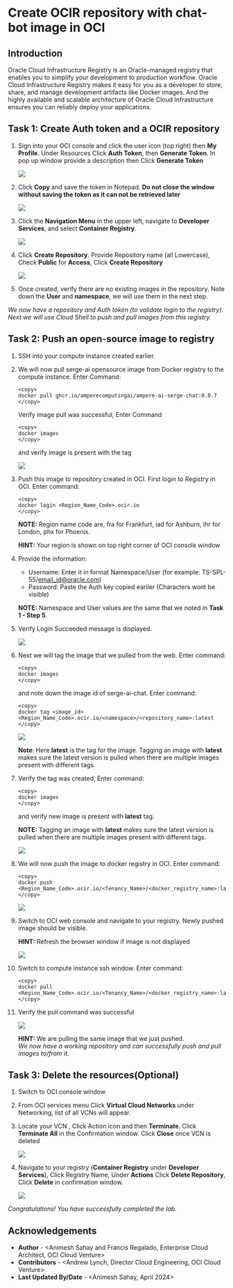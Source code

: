 # Create OCIR repository with chat-bot image in OCI

## Introduction

Oracle Cloud Infrastructure Registry is an Oracle-managed registry that enables you to simplify your development to production workflow. Oracle Cloud Infrastructure Registry makes it easy for you as a developer to store, share, and manage development artifacts like Docker images. And the highly available and scalable architecture of Oracle Cloud Infrastructure ensures you can reliably deploy your applications.

## Task 1: Create Auth token and a OCIR repository

1. Sign into your OCI console and click the user icon (top right)  then **My Profile**. Under Resources Click **Auth Token**, then **Generate Token**. In pop up window provide a description then Click **Generate Token**

     ![](images/auth_token1.png " ")

2.  Click **Copy** and save the token in Notepad. **Do not close the window without saving the token as it can not be retrieved later**

     ![](images/auth_token_2.png " ")

3. Click the **Navigation Menu** in the upper left, navigate to **Developer Services**, and select **Container Registry**.

	![](https://oracle-livelabs.github.io/common/images/console/developer-container-registry.png " ")

4. Click **Create Repository**. Provide Repository name (all Lowercase), Check **Public** for **Access**, Click **Create Repository**

    ![](images/container_registory.png " ")

5. Once created, verify there are no existing images in the repository. Note down the **User** and **namespace**, we will use them in the next step.


*We now have a repository and Auth token (to validate login to the registry). Next we will use Cloud Shell to push and pull images from this registry.*

## Task 2: Push an open-source image to registry

1. SSH into your compute instance created earlier. 

2. We will now pull serge-ai opensource image from Docker registry to the compute instance. Enter Command:

    ```
    <copy>
    docker pull ghcr.io/amperecomputingai/ampere-ai-serge-chat:0.0.7
    </copy>
    ```
    Verify image pull was successful, Enter Command
    ```
    <copy>
    docker images
    </copy>
    ```
    and verify image is present with the tag

     ![](images/docker_pull.png " ")

3. Push this image to repository created in OCI. First login to Registry in OCI. Enter command:

    ```
    <copy>
    docker login <Region_Name_Code>.ocir.io
    </copy>
    ```

    **NOTE:** Region name code are, fra for Frankfurt, iad for Ashburn, lhr for London, phx for Phoenix.

    **HINT:** Your region is shown on top right corner of OCI console window

4. Provide the information:

    - Username:  Enter it in format Namespace/User (for example: TS-SPL-55/email_id@oracle.com)
    - Password: Paste the Auth key copied earlier (Characters wont be visible)

    **NOTE:** Namespace and User values are the same that we noted in **Task 1 - Step 5**.

5. Verify Login Succeeded message is displayed.
    
    ![](images/login_success.png " ")

6. Next we will tag the image that we pulled from the web. Enter command:

    ```
    <copy>
    docker images
    </copy>
    ```
    and note down the image id of serge-ai-chat. Enter command:

    ```
    <copy>
    docker tag <image_id>  <Region_Name_Code>.ocir.io/<namespace>/<repository_name>:latest
    </copy>
    ```

    ![](images/docker_tag.png " ")

    **Note**: Here **latest** is the tag for the image. Tagging an image with **latest** makes sure the latest version is pulled when there are multiple images present with different tags.

7. Verify the tag was created, Enter command:

    ```
    <copy>
    docker images
    </copy>
    ```
    and verify new image is present with **latest** tag.

    **NOTE:** Tagging an image with **latest** makes sure the latest version is pulled when there are multiple images present with different tags.

     ![](images/docker_images.png " ")

8. We will now push the image to docker registry in OCI. Enter command:

    ```
    <copy>
    docker push <Region_Name_Code>.ocir.io/<Tenancy_Name>/<docker_registry_name>:latest
    </copy>
    ```
    ![](images/docker_push.png " ")

9. Switch to OCI web console and navigate to your registry. Newly pushed image should be visible.

    **HINT:** Refresh the browser window if image is not displayed
    
    ![](images/repo_with_image.png " ")

10. Switch to compute instance ssh window. Enter command:

    ```
    <copy>
    docker pull <Region_Name_Code>.ocir.io/<Tenancy_Name>/<docker_registry_name>:latest
    </copy>  
    ```

11. Verify the pull command was successful

     ![](images/docker_pull_2.png " ")

    **HINT:** We are pulling the same image that we just pushed.<br/>
    *We now have a working repository and can successfully push and pull images to/from it.*

## Task 3: Delete the resources(Optional)

1. Switch to  OCI console window

2. From OCI services menu Click **Virtual Cloud Networks** under Networking, list of all VCNs will
appear.

3. Locate your VCN , Click Action icon and then **Terminate**. Click **Terminate All** in the Confirmation window. Click **Close** once VCN is deleted

     ![](images/delete_vcn.png " ")

4. Navigate to your registry (**Container Registry** under **Developer Services**), Click Registry Name, Under **Actions** Click **Delete Repository**, Click **Delete** in confirmation window.

     ![](images/ocir_hol42.png " ")

*Congratulations! You have successfully completed the lab.*

## Acknowledgements
* **Author** - <Animesh Sahay and Francis Regalado, Enterprise Cloud Architect, OCI Cloud Venture>
* **Contributors** -  <Andrew Lynch, Director Cloud Engineering, OCI Cloud Venture>
* **Last Updated By/Date** - <Animesh Sahay, April 2024>